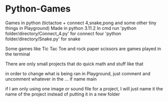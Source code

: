 # Python-Games
Games in python (tictactoe + connect 4,snake,pong and some other tiny things in Playground)
Made in python 3.11.2
In cmd run 'python folder/directory/Connect_4.py' for connect four 'python folder/directory/Snake.py' for snake

Some games like Tic Tac Toe and rock paper scissors are games played in the terminal

There are only small projects that do quick math and stuff like that

in order to change what is being ran in Playground, just comment and uncomment whatever in the 
... if name main

if I am only using one image or sound file for a project, I will just name it the name of the project instead of putting it in a new folder
